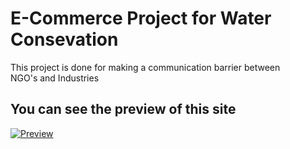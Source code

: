 # E-Commerce Project for Water Consevation

This project is done for making a communication barrier between <br>
NGO's and Industries

## You can see the preview of this site

[![Preview](https://img.shields.io/badge/Preview-green?style=for-the-badge&logo=github)](https://ayushsinghx.github.io/IDT__Project/)
